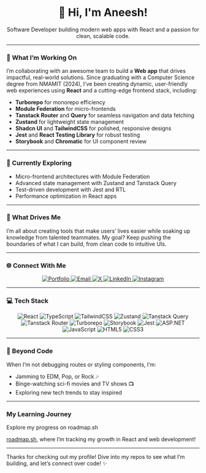 <div align="center">
  <h1>👋 Hi, I'm Aneesh!</h1>
  <p>Software Developer building modern web apps with React and a passion for clean, scalable code.</p>
</div>

---

### 🚀 What I’m Working On

I’m collaborating with an awesome team to build a **Web app** that drives impactful, real-world solutions. Since graduating with a Computer Science degree from NMAMIT (2024), I’ve been creating dynamic, user-friendly web experiences using **React** and a cutting-edge frontend stack, including:

- **Turborepo** for monorepo efficiency
- **Module Federation** for micro-frontends
- **Tanstack Router** and **Query** for seamless navigation and data fetching
- **Zustand** for lightweight state management
- **Shadcn UI** and **TailwindCSS** for polished, responsive designs
- **Jest** and **React Testing Library** for robust testing
- **Storybook** and **Chromatic** for UI component review

---

### 🧠 Currently Exploring

- Micro-frontend architectures with Module Federation
- Advanced state management with Zustand and Tanstack Query
- Test-driven development with Jest and RTL
- Performance optimization in React apps

---

### 🎯 What Drives Me

I’m all about creating tools that make users’ lives easier while soaking up knowledge from talented teammates. My goal? Keep pushing the boundaries of what I can build, from clean code to intuitive UIs.

---

### 🌐 Connect With Me

<div align="center">
  <a href="https://react-portfolio-website-wheat-sigma.vercel.app/">
    <img src="https://img.shields.io/badge/Portfolio-000000?logo=vercel&logoColor=white" alt="Portfolio" />
  </a>
  <a href="mailto:aneeshram19@gmail.com">
    <img src="https://img.shields.io/badge/Email-aneeshram19@gmail.com-D14836?logo=gmail&logoColor=white" alt="Email" />
  </a>
  <a href="https://x.com/@aneesh_ram01">
    <img src="https://img.shields.io/badge/X-@aneesh_ram01-black?logo=x&logoColor=white" alt="X" />
  </a>
  <a href="https://linkedin.com/in/aneeshram-bhat-364a82249">
    <img src="https://img.shields.io/badge/LinkedIn-Aneeshram_Bhat-0077B5?logo=linkedin&logoColor=white" alt="LinkedIn" />
  </a>
  <a href="https://instagram.com/aneesh.ram01">
    <img src="https://img.shields.io/badge/Instagram-aneesh.ram01-E4405F?logo=instagram&logoColor=white" alt="Instagram" />
  </a>
</div>

---

### 💻 Tech Stack

<div align="center">
  <img src="https://img.shields.io/badge/React-61DAFB?logo=react&logoColor=black&style=flat-square" alt="React" />
  <img src="https://img.shields.io/badge/TypeScript-3178C6?logo=typescript&logoColor=white&style=flat-square" alt="TypeScript" />
  <img src="https://img.shields.io/badge/Tailwind_CSS-38B2AC?logo=tailwind-css&logoColor=white&style=flat-square" alt="TailwindCSS" />
  <img src="https://img.shields.io/badge/Zustand-000000?logo=react&logoColor=white&style=flat-square" alt="Zustand" />
  <img src="https://img.shields.io/badge/Tanstack_Query-FF4154?logo=react-query&logoColor=white&style=flat-square" alt="Tanstack Query" />
  <img src="https://img.shields.io/badge/Tanstack_Router-000000?logo=react-router&logoColor=white&style=flat-square" alt="Tanstack Router" />
  <img src="https://img.shields.io/badge/Turborepo-EF4444?logo=turborepo&logoColor=white&style=flat-square" alt="Turborepo" />
  <img src="https://img.shields.io/badge/Storybook-FF4785?logo=storybook&logoColor=white&style=flat-square" alt="Storybook" />
  <img src="https://img.shields.io/badge/Jest-C21325?logo=jest&logoColor=white&style=flat-square" alt="Jest" />
  <img src="https://img.shields.io/badge/ASP.NET-512BD4?logo=dotnet&logoColor=white&style=flat-square" alt="ASP.NET" />
  <img src="https://img.shields.io/badge/JavaScript-F7DF1E?logo=javascript&logoColor=black&style=flat-square" alt="JavaScript" />
  <img src="https://img.shields.io/badge/HTML5-E34F26?logo=html5&logoColor=white&style=flat-square" alt="HTML5" />
  <img src="https://img.shields.io/badge/CSS3-1572B6?logo=css3&logoColor=white&style=flat-square" alt="CSS3" />
</div>

---

### 🎸 Beyond Code

When I’m not debugging routes or styling components, I’m:
- Jamming to EDM, Pop, or Rock 🎶
- Binge-watching sci-fi movies and TV shows 📺
- Exploring new tech trends to stay inspired

---

### My Learning Journey

Explore my progress on roadmap.sh

[roadmap.sh](https://roadmap.sh/card/wide/66daac6bc46f68d0528a05d0?variant=dark&roadmaps=66e163a3ee0aa6b8519881d0%2Creact), where I’m tracking my growth in React and web development!

---

Thanks for checking out my profile! Dive into my repos to see what I’m building, and let’s connect over code! ✨
